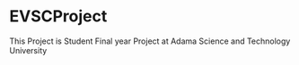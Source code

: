 # EVSCProject
This Project is Student Final year Project at Adama Science and Technology University 
